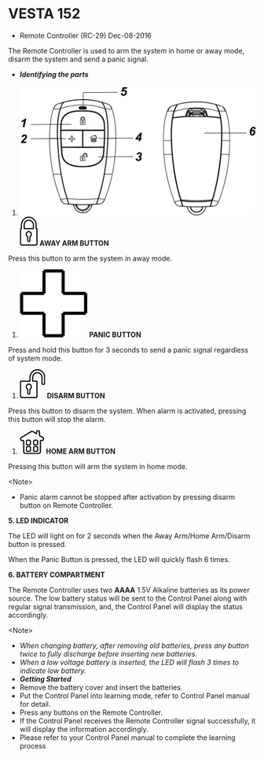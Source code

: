 # VESTA 152

* Remote Controller (RC-29) Dec-08-2016

The Remote Controller is used to arm the system in home or away mode, disarm the system and send a panic signal.

* _**Identifying the parts**_

1. ![RC-29 868WF](<.gitbook/assets/0 (17).jpeg>)![](<.gitbook/assets/1 (11).jpeg>) **AWAY ARM BUTTON**

Press this button to arm the system in away mode.

1. ![panic](<.gitbook/assets/2 (4) (1).jpeg>) **PANIC BUTTON**

Press and hold this button for 3 seconds to send a panic signal regardless of system mode.

1. ![](<.gitbook/assets/3 (6) (1).jpeg>) **DISARM BUTTON**

Press this button to disarm the system. When alarm is activated, pressing this button will stop the alarm.

1. ![](<.gitbook/assets/4 (2) (1).jpeg>) **HOME ARM BUTTON**

Pressing this button will arm the system in home mode.

\<Note>

* Panic alarm cannot be stopped after activation by pressing disarm button on Remote Controller.

**5. LED INDICATOR**

The LED will light on for 2 seconds when the Away Arm/Home Arm/Disarm button is pressed.

When the Panic Button is pressed, the LED will quickly flash 6 times.

**6. BATTERY COMPARTMENT**

The Remote Controller uses two **AAAA** 1.5V Alkaline batteries as its power source. The low battery status will be sent to the Control Panel along with regular signal transmission, and, the Control Panel will display the status accordingly.

\<Note>

* _When changing battery, after removing old batteries, press any button twice to fully discharge before inserting new batteries._
* _When a low voltage battery is inserted, the LED will flash 3 times to indicate low battery._
* _**Getting Started**_
* Remove the battery cover and insert the batteries.
* Put the Control Panel into learning mode, refer to Control Panel manual for detail.
* Press any buttons on the Remote Controller.
* If the Control Panel receives the Remote Controller signal successfully, it will display the information accordingly.
* Please refer to your Control Panel manual to complete the learning process
